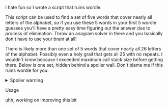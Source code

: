 I hate fun so I wrote a script that ruins wordle. 

This script can be used to find a set of five words that cover nearly all letters of the alphabet, so if you use these 5 words in your first 5 wordle guesses you'll have a pretty easy time figuring out the answer due to process of elimination. Throw an anagram solver in there and you basically don't have to use your brain at all!

There is likely more than one set of 5 words that cover nearly all 26 letters of the alphabet. Possibly even a holy grail that gets all 25 with no repeats. I wouldn't know because I exceeded maximum call stack size before getting there. Below is one set, hidden behind a spoiler wall. Don't blame me if this ruins wordle for you.

<details>
  <summary>Spoiler warning</summary>

    abets  
    flick  
    grown  
    jumpy  
    vozhd (not even english, but apparently it's a scrabble word  ¯\_(ツ)_/¯ )

    Q and X will be your only letters that haven't been ruled in or out, so your final guess should be fairly straightforward. 

</details>

Usage

uhh, working on improving this bit
